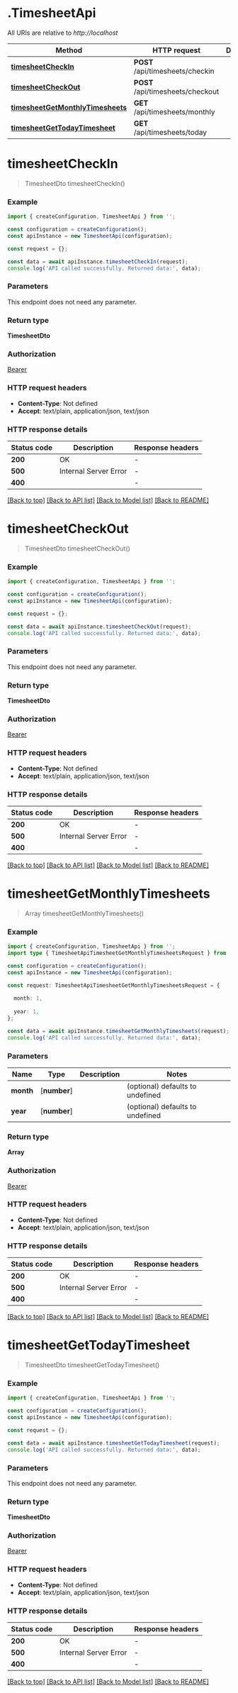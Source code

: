 # .TimesheetApi

All URIs are relative to *http://localhost*

Method | HTTP request | Description
------------- | ------------- | -------------
[**timesheetCheckIn**](TimesheetApi.md#timesheetCheckIn) | **POST** /api/timesheets/checkin | 
[**timesheetCheckOut**](TimesheetApi.md#timesheetCheckOut) | **POST** /api/timesheets/checkout | 
[**timesheetGetMonthlyTimesheets**](TimesheetApi.md#timesheetGetMonthlyTimesheets) | **GET** /api/timesheets/monthly | 
[**timesheetGetTodayTimesheet**](TimesheetApi.md#timesheetGetTodayTimesheet) | **GET** /api/timesheets/today | 


# **timesheetCheckIn**
> TimesheetDto timesheetCheckIn()


### Example


```typescript
import { createConfiguration, TimesheetApi } from '';

const configuration = createConfiguration();
const apiInstance = new TimesheetApi(configuration);

const request = {};

const data = await apiInstance.timesheetCheckIn(request);
console.log('API called successfully. Returned data:', data);
```


### Parameters
This endpoint does not need any parameter.


### Return type

**TimesheetDto**

### Authorization

[Bearer](README.md#Bearer)

### HTTP request headers

 - **Content-Type**: Not defined
 - **Accept**: text/plain, application/json, text/json


### HTTP response details
| Status code | Description | Response headers |
|-------------|-------------|------------------|
**200** | OK |  -  |
**500** | Internal Server Error |  -  |
**400** |  |  -  |

[[Back to top]](#) [[Back to API list]](README.md#documentation-for-api-endpoints) [[Back to Model list]](README.md#documentation-for-models) [[Back to README]](README.md)

# **timesheetCheckOut**
> TimesheetDto timesheetCheckOut()


### Example


```typescript
import { createConfiguration, TimesheetApi } from '';

const configuration = createConfiguration();
const apiInstance = new TimesheetApi(configuration);

const request = {};

const data = await apiInstance.timesheetCheckOut(request);
console.log('API called successfully. Returned data:', data);
```


### Parameters
This endpoint does not need any parameter.


### Return type

**TimesheetDto**

### Authorization

[Bearer](README.md#Bearer)

### HTTP request headers

 - **Content-Type**: Not defined
 - **Accept**: text/plain, application/json, text/json


### HTTP response details
| Status code | Description | Response headers |
|-------------|-------------|------------------|
**200** | OK |  -  |
**500** | Internal Server Error |  -  |
**400** |  |  -  |

[[Back to top]](#) [[Back to API list]](README.md#documentation-for-api-endpoints) [[Back to Model list]](README.md#documentation-for-models) [[Back to README]](README.md)

# **timesheetGetMonthlyTimesheets**
> Array<TimesheetDto> timesheetGetMonthlyTimesheets()


### Example


```typescript
import { createConfiguration, TimesheetApi } from '';
import type { TimesheetApiTimesheetGetMonthlyTimesheetsRequest } from '';

const configuration = createConfiguration();
const apiInstance = new TimesheetApi(configuration);

const request: TimesheetApiTimesheetGetMonthlyTimesheetsRequest = {
  
  month: 1,
  
  year: 1,
};

const data = await apiInstance.timesheetGetMonthlyTimesheets(request);
console.log('API called successfully. Returned data:', data);
```


### Parameters

Name | Type | Description  | Notes
------------- | ------------- | ------------- | -------------
 **month** | [**number**] |  | (optional) defaults to undefined
 **year** | [**number**] |  | (optional) defaults to undefined


### Return type

**Array<TimesheetDto>**

### Authorization

[Bearer](README.md#Bearer)

### HTTP request headers

 - **Content-Type**: Not defined
 - **Accept**: text/plain, application/json, text/json


### HTTP response details
| Status code | Description | Response headers |
|-------------|-------------|------------------|
**200** | OK |  -  |
**500** | Internal Server Error |  -  |
**400** |  |  -  |

[[Back to top]](#) [[Back to API list]](README.md#documentation-for-api-endpoints) [[Back to Model list]](README.md#documentation-for-models) [[Back to README]](README.md)

# **timesheetGetTodayTimesheet**
> TimesheetDto timesheetGetTodayTimesheet()


### Example


```typescript
import { createConfiguration, TimesheetApi } from '';

const configuration = createConfiguration();
const apiInstance = new TimesheetApi(configuration);

const request = {};

const data = await apiInstance.timesheetGetTodayTimesheet(request);
console.log('API called successfully. Returned data:', data);
```


### Parameters
This endpoint does not need any parameter.


### Return type

**TimesheetDto**

### Authorization

[Bearer](README.md#Bearer)

### HTTP request headers

 - **Content-Type**: Not defined
 - **Accept**: text/plain, application/json, text/json


### HTTP response details
| Status code | Description | Response headers |
|-------------|-------------|------------------|
**200** | OK |  -  |
**500** | Internal Server Error |  -  |
**400** |  |  -  |

[[Back to top]](#) [[Back to API list]](README.md#documentation-for-api-endpoints) [[Back to Model list]](README.md#documentation-for-models) [[Back to README]](README.md)


